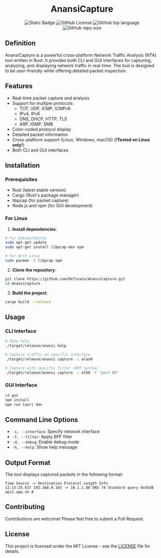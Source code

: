<h1 align="center">AnansiCapture</h1>
<p align="center">
<img alt="Static Badge" src="https://img.shields.io/badge/made_by-Definazu-red?style=for-the-badge&link=https%3A%2F%2Fgithub.com%2FDefinazu">
<img alt="GitHub License" src="https://img.shields.io/github/license/Definazu/AnansiCapture?style=for-the-badge">
<img alt="GitHub top language" src="https://img.shields.io/github/languages/top/Definazu/AnansiCapture?style=for-the-badge">
<img alt="GitHub repo size" src="https://img.shields.io/github/repo-size/Definazu/AnansiCapture?style=for-the-badge">
</p>

## Definition
AnansiCapture is a powerful cross-platform Network Traffic Analysis (NTA) tool written in Rust. It provides both CLI and GUI interfaces for capturing, analyzing, and displaying network traffic in real-time. The tool is designed to be user-friendly while offering detailed packet inspection.

## Features
- Real-time packet capture and analysis
- Support for multiple protocols:
  - TCP, UDP, ICMP, ICMPv6
  - IPv4, IPv6
  - DNS, DHCP, HTTP, TLS
  - ARP, IGMP, SMB
- Color-coded protocol display
- Detailed packet information
- Cross-platform support (Linux, Windows, macOS) (**!Tested on Linux only!**)
- Both CLI and GUI interfaces

## Installation
### Prerequisites
- Rust (latest stable version)
- Cargo (Rust's package manager)
- libpcap (for packet capture)
- Node.js and npm (for GUI development)

### For Linux
1. **Install dependencies**:
```bash
# For Debian/Ubuntu
sudo apt-get update
sudo apt-get install libpcap-dev npm

# For Arch Linux
sudo pacman -S libpcap npm
```

2. **Clone the repository**:
```bash
git clone https://github.com/Definazu/AnansiCapture.git
cd AnansiCapture
```

3. **Build the project**:
```bash
cargo build --release
```

## Usage
### CLI Interface
```bash
# Show help
./target/release/anansi help

# Capture traffic on specific interface
./target/release/anansi capture -i wlan0

# Capture with specific filter (BPF syntax)
./target/release/anansi capture -i eth0 -f "port 80"
```

### GUI Interface
```bash
cd gui
npm install
npm run tauri dev
```

## Command Line Options
- `-i, --interface`: Specify network interface
- `-f, --filter`: Apply BPF filter
- `-d, --debug`: Enable debug mode
- `-h, --help`: Show help message

## Output Format
The tool displays captured packets in the following format:
```
Time Source -> Destination Protocol Length Info
12:15:25.637 192.168.0.103 -> 10.1.1.80 DNS 74 Standard query 0x45d8 api2.app.sh A
```

## Contributing
Contributions are welcome! Please feel free to submit a Pull Request.

## License
This project is licensed under the MIT License - see the [LICENSE](LICENSE) file for details.